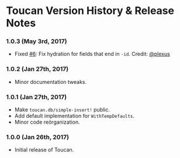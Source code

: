 # Toucan Version History & Release Notes

### 1.0.3 (May 3rd, 2017)

*  Fixed [#6](https://github.com/metabase/toucan/issues/6): Fix hydration for fields that end in `-id`. Credit: [@plexus](https://github.com/plexus)

### 1.0.2 (Jan 27th, 2017)

*  Minor documentation tweaks.

### 1.0.1 (Jan 27th, 2017)

*  Make `toucan.db/simple-insert!` public.
*  Add default implementation for `WithTempDefaults`.
*  Minor code reörganization.


### 1.0.0 (Jan 26th, 2017)

*  Initial release of Toucan.
